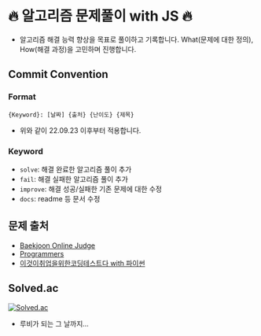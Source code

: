 # 🔥 알고리즘 문제풀이 with JS 🔥

- 알고리즘 해결 능력 향상을 목표로 풀이하고 기록합니다. What(문제에 대한 정의), How(해결 과정)을 고민하며 진행합니다.

## Commit Convention

### Format

```
{Keyword}: [날짜] {출처} {난이도} {제목}
```

- 위와 같이 22.09.23 이후부터 적용합니다.

### Keyword

- `solve`: 해결 완료한 알고리즘 풀이 추가
- `fail`: 해결 실패한 알고리즘 풀이 추가
- `improve`: 해결 성공/실패한 기존 문제에 대한 수정
- `docs`: readme 등 문서 수정

## 문제 출처

- [Baekjoon Online Judge](https://www.acmicpc.net/)
- [Programmers](https://programmers.co.kr/)
- [이것이취업을위한코딩테스트다 with 파이썬](http://www.yes24.com/Product/Goods/91433923)

## Solved.ac

[![Solved.ac](http://mazassumnida.wtf/api/v2/generate_badge?boj=chajuhui123)](https://solved.ac/chajuhui123)

- 루비가 되는 그 날까지...
